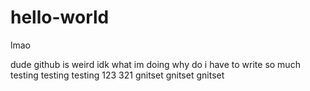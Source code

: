 # hello-world
lmao

dude github is weird idk what im doing
why do i have to write so much
testing testing testing 123
321 gnitset gnitset gnitset
